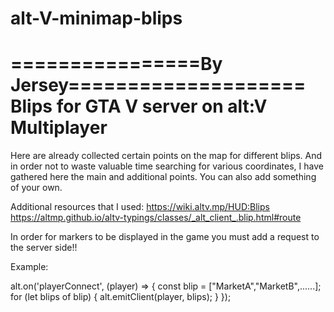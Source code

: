 # alt-V-minimap-blips
================By Jersey====================
Blips for GTA V server on alt:V Multiplayer
=============================================
Here are already collected certain points on the map for different blips.
And in order not to waste valuable time searching for various coordinates, I have gathered here the main and additional points.
You can also add something of your own.

Additional resources that I used:
 https://wiki.altv.mp/HUD:Blips
 https://altmp.github.io/altv-typings/classes/_alt_client_.blip.html#route

In order for markers to be displayed in the game you must add a request to the server side!!

Example:

alt.on('playerConnect', (player) => {
const blip = ["MarketA","MarketB",......];
	for (let blips of blip) {
    alt.emitClient(player, blips);
  }
});
